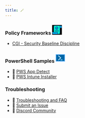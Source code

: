 ```yaml
---
title: 🪄
---
```

### Policy Frameworks ![Sec Pol Ico](cus_img/sec_pol_ico-001.png) 
* [CGI - Security Baseline Discipline](Policy%20Frameworks/CGI%20-%20Security%20Baseline%20Discipline)


### PowerShell Samples ![Pws_Icon](cus_img/pws_icon-002.png)
* 🥷 [PWS App Detect](PowerShell_Public/PWS_Detect_installed_app.md)
* 🥷 [PWS Intune Installer](PowerShell_Public/InTune%20Installer%20Script)

### Troubleshooting
- 🚧 [Troubleshooting and FAQ](notes/troubleshooting.md)
- 🐛 [Submit an Issue](https://github.com/jackyzha0/quartz/issues)
- 👀 [Discord Community](https://discord.gg/cRFFHYye7t)
